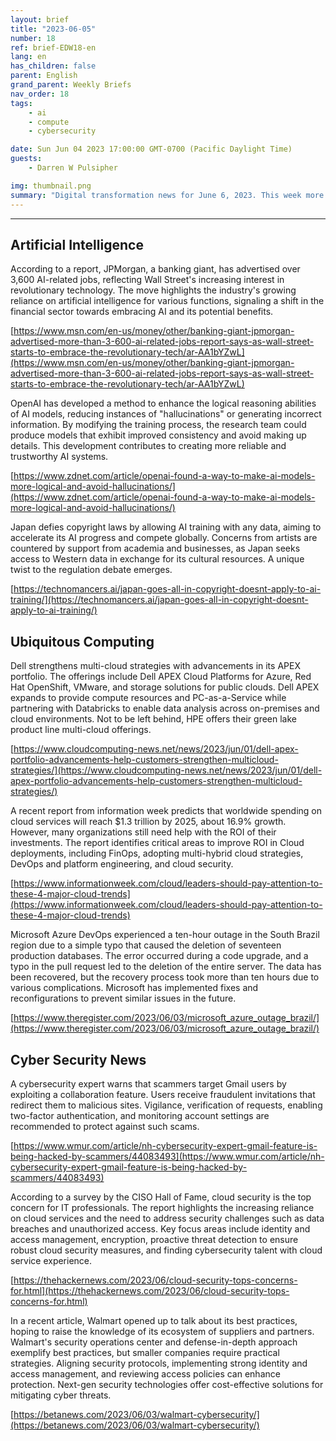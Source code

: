 ```yaml
---
layout: brief
title: "2023-06-05"
number: 18
ref: brief-EDW18-en
lang: en
has_children: false
parent: English
grand_parent: Weekly Briefs
nav_order: 18
tags:
    - ai
    - compute
    - cybersecurity

date: Sun Jun 04 2023 17:00:00 GMT-0700 (Pacific Daylight Time)
guests:
    - Darren W Pulsipher

img: thumbnail.png
summary: "Digital transformation news for June 6, 2023. This week more jobs in AI, major cyber security breaches, and cloud technology best practices."
---
```




---

## Artificial Intelligence

According to a report, JPMorgan, a banking giant, has advertised over 3,600 AI-related jobs, reflecting Wall Street's increasing interest in revolutionary technology. The move highlights the industry's growing reliance on artificial intelligence for various functions, signaling a shift in the financial sector towards embracing AI and its potential benefits.

[https://www.msn.com/en-us/money/other/banking-giant-jpmorgan-advertised-more-than-3-600-ai-related-jobs-report-says-as-wall-street-starts-to-embrace-the-revolutionary-tech/ar-AA1bYZwL](https://www.msn.com/en-us/money/other/banking-giant-jpmorgan-advertised-more-than-3-600-ai-related-jobs-report-says-as-wall-street-starts-to-embrace-the-revolutionary-tech/ar-AA1bYZwL)

OpenAI has developed a method to enhance the logical reasoning abilities of AI models, reducing instances of "hallucinations" or generating incorrect information. By modifying the training process, the research team could produce models that exhibit improved consistency and avoid making up details. This development contributes to creating more reliable and trustworthy AI systems.

[https://www.zdnet.com/article/openai-found-a-way-to-make-ai-models-more-logical-and-avoid-hallucinations/](https://www.zdnet.com/article/openai-found-a-way-to-make-ai-models-more-logical-and-avoid-hallucinations/)

Japan defies copyright laws by allowing AI training with any data, aiming to accelerate its AI progress and compete globally. Concerns from artists are countered by support from academia and businesses, as Japan seeks access to Western data in exchange for its cultural resources. A unique twist to the regulation debate emerges.

[https://technomancers.ai/japan-goes-all-in-copyright-doesnt-apply-to-ai-training/](https://technomancers.ai/japan-goes-all-in-copyright-doesnt-apply-to-ai-training/)

## Ubiquitous Computing

Dell strengthens multi-cloud strategies with advancements in its APEX portfolio. The offerings include Dell APEX Cloud Platforms for Azure, Red Hat OpenShift, VMware, and storage solutions for public clouds. Dell APEX expands to provide compute resources and PC-as-a-Service while partnering with Databricks to enable data analysis across on-premises and cloud environments. Not to be left behind, HPE offers their green lake product line multi-cloud offerings.

[https://www.cloudcomputing-news.net/news/2023/jun/01/dell-apex-portfolio-advancements-help-customers-strengthen-multicloud-strategies/](https://www.cloudcomputing-news.net/news/2023/jun/01/dell-apex-portfolio-advancements-help-customers-strengthen-multicloud-strategies/)

A recent report from information week predicts that worldwide spending on cloud services will reach $1.3 trillion by 2025, about 16.9% growth. However, many organizations still need help with the ROI of their investments. The report identifies critical areas to improve ROI in Cloud deployments, including FinOps, adopting multi-hybrid cloud strategies, DevOps and platform engineering, and cloud security. 

[https://www.informationweek.com/cloud/leaders-should-pay-attention-to-these-4-major-cloud-trends](https://www.informationweek.com/cloud/leaders-should-pay-attention-to-these-4-major-cloud-trends)

Microsoft Azure DevOps experienced a ten-hour outage in the South Brazil region due to a simple typo that caused the deletion of seventeen production databases. The error occurred during a code upgrade, and a typo in the pull request led to the deletion of the entire server. The data has been recovered, but the recovery process took more than ten hours due to various complications. Microsoft has implemented fixes and reconfigurations to prevent similar issues in the future.

[https://www.theregister.com/2023/06/03/microsoft_azure_outage_brazil/](https://www.theregister.com/2023/06/03/microsoft_azure_outage_brazil/)

## Cyber Security News

A cybersecurity expert warns that scammers target Gmail users by exploiting a collaboration feature. Users receive fraudulent invitations that redirect them to malicious sites. Vigilance, verification of requests, enabling two-factor authentication, and monitoring account settings are recommended to protect against such scams.

[https://www.wmur.com/article/nh-cybersecurity-expert-gmail-feature-is-being-hacked-by-scammers/44083493](https://www.wmur.com/article/nh-cybersecurity-expert-gmail-feature-is-being-hacked-by-scammers/44083493)

According to a survey by the CISO Hall of Fame, cloud security is the top concern for IT professionals. The report highlights the increasing reliance on cloud services and the need to address security challenges such as data breaches and unauthorized access. Key focus areas include identity and access management, encryption, proactive threat detection to ensure robust cloud security measures, and finding cybersecurity talent with cloud service experience.

[https://thehackernews.com/2023/06/cloud-security-tops-concerns-for.html](https://thehackernews.com/2023/06/cloud-security-tops-concerns-for.html)

In a recent article, Walmart opened up to talk about its best practices, hoping to raise the knowledge of its ecosystem of suppliers and partners. Walmart's security operations center and defense-in-depth approach exemplify best practices, but smaller companies require practical strategies. Aligning security protocols, implementing strong identity and access management, and reviewing access policies can enhance protection. Next-gen security technologies offer cost-effective solutions for mitigating cyber threats.

[https://betanews.com/2023/06/03/walmart-cybersecurity/](https://betanews.com/2023/06/03/walmart-cybersecurity/)


